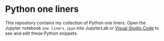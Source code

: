 # Python one liners

This repository contains my collection of Python one liners.  Open the Jupyter notebook `one liners.ipyn` into JupyterLab or [Visual Studio Code](https://code.visualstudio.com/docs/datascience/jupyter-notebooks) to see and edit these Python snippets.
